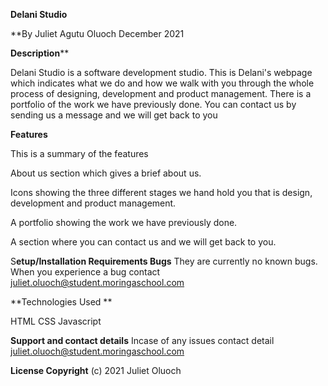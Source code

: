 **Delani Studio**

**By Juliet Agutu Oluoch December 2021

**Description****

Delani Studio is a software development studio. This is Delani's webpage which indicates what we do and how we walk with you through the whole process of designing, development and product management. There is a portfolio of the work we have previously done. You can contact us by sending us a message and we will get back to you 

**Features**

This is a summary of the features

About us section which gives a brief about us.

Icons showing the three different stages we hand hold you that is design, development and product management.

A portfolio showing the work we have previously done.

A section where you can contact us and we will get back to you.

S**etup/Installation Requirements Bugs** They are currently no known bugs. When you experience a bug contact juliet.oluoch@student.moringaschool.com

**Technologies Used **

HTML 
CSS 
Javascript

**Support and contact details** Incase of any issues contact detail juliet.oluoch@student.moringaschool.com

**License Copyright** (c) 2021 Juliet Oluoch
